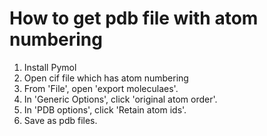 # How to get pdb file with atom numbering
1. Install Pymol
2. Open cif file which has atom numbering
3. From 'File', open 'export moleculaes'. 
4. In 'Generic Options', click 'original atom order'.
5. In 'PDB options', click 'Retain atom ids'.
6. Save as pdb files.